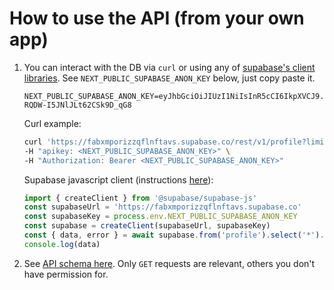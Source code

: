 # How to use the API (from your own app)

1. You can interact with the DB via `curl` or using any of [supabase's client libraries](https://github.com/supabase/supabase#client-libraries). See `NEXT_PUBLIC_SUPABASE_ANON_KEY` below, just copy paste it.

   ```
   NEXT_PUBLIC_SUPABASE_ANON_KEY=eyJhbGciOiJIUzI1NiIsInR5cCI6IkpXVCJ9.eyJpc3MiOiJzdXBhYmFzZSIsInJlZiI6ImZhYnhtcG9yaXp6cWZsbmZ0YXZzIiwicm9sZSI6ImFub24iLCJpYXQiOjE3MjIyNDQ5MTIsImV4cCI6MjAzNzgyMDkxMn0.UIEJiUNkLsW28tBHmG-RQDW-I5JNlJLt62CSk9D_qG8
   ```

   Curl example:

   ```bash
   curl 'https://fabxmporizzqflnftavs.supabase.co/rest/v1/profile?limit=5' \
   -H "apikey: <NEXT_PUBLIC_SUPABASE_ANON_KEY>" \
   -H "Authorization: Bearer <NEXT_PUBLIC_SUPABASE_ANON_KEY>"
   ```

   Supabase javascript client (instructions [here](https://supabase.com/docs/reference/javascript/introduction)):

   ```js
   import { createClient } from '@supabase/supabase-js'
   const supabaseUrl = 'https://fabxmporizzqflnftavs.supabase.co'
   const supabaseKey = process.env.NEXT_PUBLIC_SUPABASE_ANON_KEY
   const supabase = createClient(supabaseUrl, supabaseKey)
   const { data, error } = await supabase.from('profile').select('*').limit(5)
   console.log(data)
   ```

2. See [API schema here](https://open-birdsite-db.vercel.app/api/reference). Only `GET` requests are relevant, others you don't have permission for.
